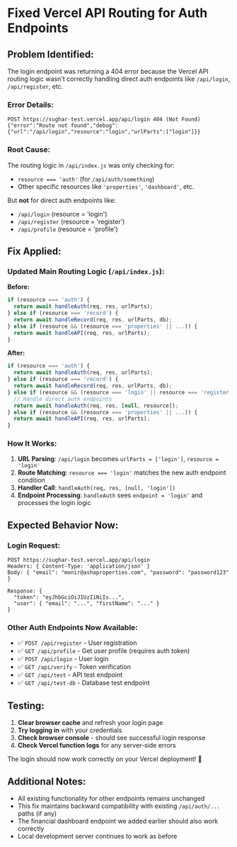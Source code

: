 # Fixed Vercel API Routing for Auth Endpoints

## Problem Identified:

The login endpoint was returning a 404 error because the Vercel API routing logic wasn't correctly handling direct auth endpoints like `/api/login`, `/api/register`, etc.

### Error Details:
```
POST https://sughar-test.vercel.app/api/login 404 (Not Found)
{"error":"Route not found","debug":{"url":"/api/login","resource":"login","urlParts":["login"]}}
```

### Root Cause:
The routing logic in `/api/index.js` was only checking for:
- `resource === 'auth'` (for `/api/auth/something`)
- Other specific resources like `'properties'`, `'dashboard'`, etc.

But **not** for direct auth endpoints like:
- `/api/login` (resource = 'login')
- `/api/register` (resource = 'register') 
- `/api/profile` (resource = 'profile')

## Fix Applied:

### Updated Main Routing Logic (`/api/index.js`):

**Before:**
```javascript
if (resource === 'auth') {
  return await handleAuth(req, res, urlParts);
} else if (resource === 'record') {
  return await handleRecord(req, res, urlParts, db);
} else if (resource && (resource === 'properties' || ...)) {
  return await handleAPI(req, res, urlParts);
}
```

**After:**  
```javascript
if (resource === 'auth') {
  return await handleAuth(req, res, urlParts);
} else if (resource === 'record') {
  return await handleRecord(req, res, urlParts, db);
} else if (resource && (resource === 'login' || resource === 'register' || resource === 'profile' || resource === 'verify' || resource === 'test' || resource === 'test-db')) {
  // Handle direct auth endpoints
  return await handleAuth(req, res, [null, resource]);
} else if (resource && (resource === 'properties' || ...)) {
  return await handleAPI(req, res, urlParts);
}
```

### How It Works:

1. **URL Parsing**: `/api/login` becomes `urlParts = ['login']`, `resource = 'login'`
2. **Route Matching**: `resource === 'login'` matches the new auth endpoint condition
3. **Handler Call**: `handleAuth(req, res, [null, 'login'])` 
4. **Endpoint Processing**: `handleAuth` sees `endpoint = 'login'` and processes the login logic

## Expected Behavior Now:

### Login Request:
```
POST https://sughar-test.vercel.app/api/login
Headers: { Content-Type: 'application/json' }
Body: { "email": "monir@ashaproperties.com", "password": "password123" }

Response: { 
  "token": "eyJhbGciOiJIUzI1NiIs...",
  "user": { "email": "...", "firstName": "..." }
}
```

### Other Auth Endpoints Now Available:
- ✅ `POST /api/register` - User registration
- ✅ `GET /api/profile` - Get user profile (requires auth token)
- ✅ `POST /api/login` - User login
- ✅ `GET /api/verify` - Token verification
- ✅ `GET /api/test` - API test endpoint
- ✅ `GET /api/test-db` - Database test endpoint

## Testing:

1. **Clear browser cache** and refresh your login page
2. **Try logging in** with your credentials
3. **Check browser console** - should see successful login response
4. **Check Vercel function logs** for any server-side errors

The login should now work correctly on your Vercel deployment! 🎉

## Additional Notes:

- All existing functionality for other endpoints remains unchanged
- This fix maintains backward compatibility with existing `/api/auth/...` paths (if any)
- The financial dashboard endpoint we added earlier should also work correctly
- Local development server continues to work as before